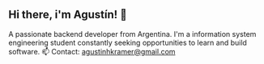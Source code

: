 ## Hi there, i'm Agustín! 👋

A passionate backend developer from Argentina. I'm a information system engineering student constantly seeking opportunities to learn and build software.
📫 Contact: agustinhkramer@gmail.com
